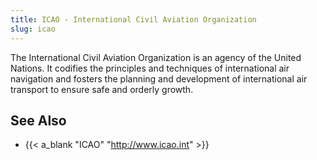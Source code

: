 ```yaml
---
title: ICAO - International Civil Aviation Organization
slug: icao
---
```


The International Civil Aviation Organization is an agency of the
United Nations.
It codifies the principles and techniques of international air
navigation and fosters the planning and development of
international air transport to ensure safe and orderly growth.

## See Also

* {{< a_blank "ICAO" "http://www.icao.int" >}}
